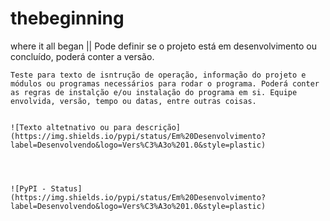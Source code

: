 # thebeginning
where it all began || Pode definir se o projeto está em desenvolvimento ou concluído, poderá conter a versão.


```
Teste para texto de isntrução de operação, informação do projeto e módulos ou programas necessários para rodar o programa. Poderá conter as regras de instalção e/ou instalação do programa em si. Equipe envolvida, versão, tempo ou datas, entre outras coisas.


![Texto altetnativo ou para descrição](https://img.shields.io/pypi/status/Em%20Desenvolvimento?label=Desenvolvendo&logo=Vers%C3%A3o%201.0&style=plastic)




![PyPI - Status](https://img.shields.io/pypi/status/Em%20Desenvolvimento?label=Desenvolvendo&logo=Vers%C3%A3o%201.0&style=plastic)

